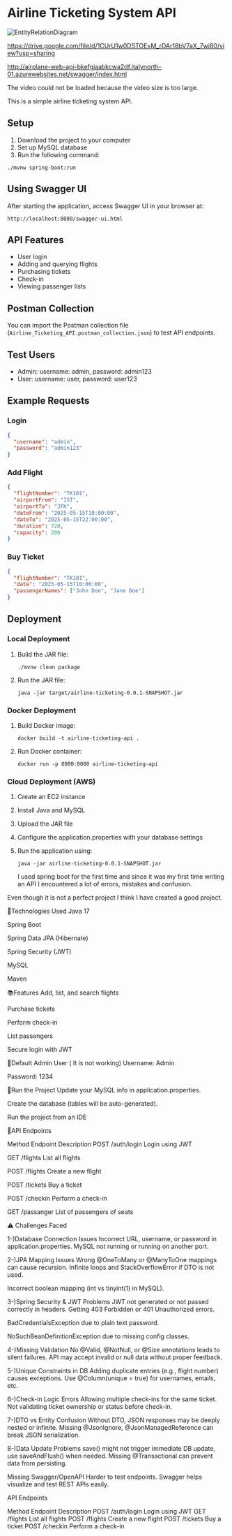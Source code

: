 # Airline Ticketing System API


![EntityRelationDiagram](https://github.com/user-attachments/assets/85a6c3f9-9231-4ee8-af5f-588188b67064)

https://drive.google.com/file/d/1CUrU1w0DSTOEvM_rDAr18bV7aX_7wi80/view?usp=sharing

http://airplane-web-api-bkefgjaabkcwa2df.italynorth-01.azurewebsites.net/swagger/index.html

The video could not be loaded because the video size is too large.



This is a simple airline ticketing system API.

## Setup

1. Download the project to your computer
2. Set up MySQL database
3. Run the following command:

```
./mvnw spring-boot:run
```

## Using Swagger UI

After starting the application, access Swagger UI in your browser at:

```
http://localhost:8080/swagger-ui.html
```

## API Features

- User login
- Adding and querying flights
- Purchasing tickets
- Check-in
- Viewing passenger lists

## Postman Collection

You can import the Postman collection file (`Airline_Ticketing_API.postman_collection.json`) to test API endpoints.

## Test Users

- Admin: username: admin, password: admin123
- User: username: user, password: user123

## Example Requests

### Login
```json
{
  "username": "admin",
  "password": "admin123"
}
```

### Add Flight
```json
{
  "flightNumber": "TK101",
  "airportFrom": "IST",
  "airportTo": "JFK",
  "dateFrom": "2025-05-15T10:00:00",
  "dateTo": "2025-05-15T22:00:00",
  "duration": 720,
  "capacity": 200
}
```

### Buy Ticket
```json
{
  "flightNumber": "TK101",
  "date": "2025-05-15T10:00:00",
  "passengerNames": ["John Doe", "Jane Doe"]
}
```

## Deployment

### Local Deployment
1. Build the JAR file:
   ```
   ./mvnw clean package
   ```
2. Run the JAR file:
   ```
   java -jar target/airline-ticketing-0.0.1-SNAPSHOT.jar
   ```

### Docker Deployment
1. Build Docker image:
   ```
   docker build -t airline-ticketing-api .
   ```
2. Run Docker container:
   ```
   docker run -p 8080:8080 airline-ticketing-api
   ```

### Cloud Deployment (AWS)
1. Create an EC2 instance
2. Install Java and MySQL
3. Upload the JAR file
4. Configure the application.properties with your database settings
5. Run the application using:
   ```
   java -jar airline-ticketing-0.0.1-SNAPSHOT.jar
   ```

   I used spring boot for the first time and since it was my first time writing an API I encountered a lot of errors, mistakes and confusion.

Even though it is not a perfect project I think I have created a good project.

🔧Technologies Used Java 17

Spring Boot

Spring Data JPA (Hibernate)

Spring Security (JWT)

MySQL

Maven

📚Features Add, list, and search flights

Purchase tickets

Perform check-in

List passengers

Secure login with JWT

🔐Default Admin User ( It is not working) Username: Admin

Password: 1234

🚀Run the Project Update your MySQL info in application.properties.

Create the database (tables will be auto-generated).

Run the project from an IDE

📁API Endpoints

Method Endpoint Description POST /auth/login Login using JWT

GET /flights List all flights

POST /flights Create a new flight

POST /tickets Buy a ticket

POST /checkin Perform a check-in

GET /passanger List of passengers of seats

⚠️ Challenges Faced

1-)Database Connection Issues Incorrect URL, username, or password in application.properties.
MySQL not running or running on another port.

2-)JPA Mapping Issues Wrong @OneToMany or @ManyToOne mappings can cause recursion.
Infinite loops and StackOverflowError if DTO is not used.

Incorrect boolean mapping (int vs tinyint(1) in MySQL).

3-)Spring Security & JWT Problems JWT not generated or not passed correctly in headers.
Getting 403 Forbidden or 401 Unauthorized errors.

BadCredentialsException due to plain text password.

NoSuchBeanDefinitionException due to missing config classes.

4-)Missing Validation No @Valid, @NotNull, or @Size annotations leads to silent failures.
API may accept invalid or null data without proper feedback.

5-)Unique Constraints in DB Adding duplicate entries (e.g., flight number) causes exceptions.
Use @Column(unique = true) for usernames, emails, etc.

6-)Check-in Logic Errors Allowing multiple check-ins for the same ticket.
Not validating ticket ownership or status before check-in.

7-)DTO vs Entity Confusion Without DTO, JSON responses may be deeply nested or infinite.
Missing @JsonIgnore, @JsonManagedReference can break JSON serialization.

8-)Data Update Problems save() might not trigger immediate DB update, use saveAndFlush() when needed.
Missing @Transactional can prevent data from persisting.

Missing Swagger/OpenAPI Harder to test endpoints.
Swagger helps visualize and test REST APIs easily.

API Endpoints

Method Endpoint Description POST /auth/login Login using JWT GET /flights List all flights POST /flights Create a new flight POST /tickets Buy a ticket POST /checkin Perform a check-in
